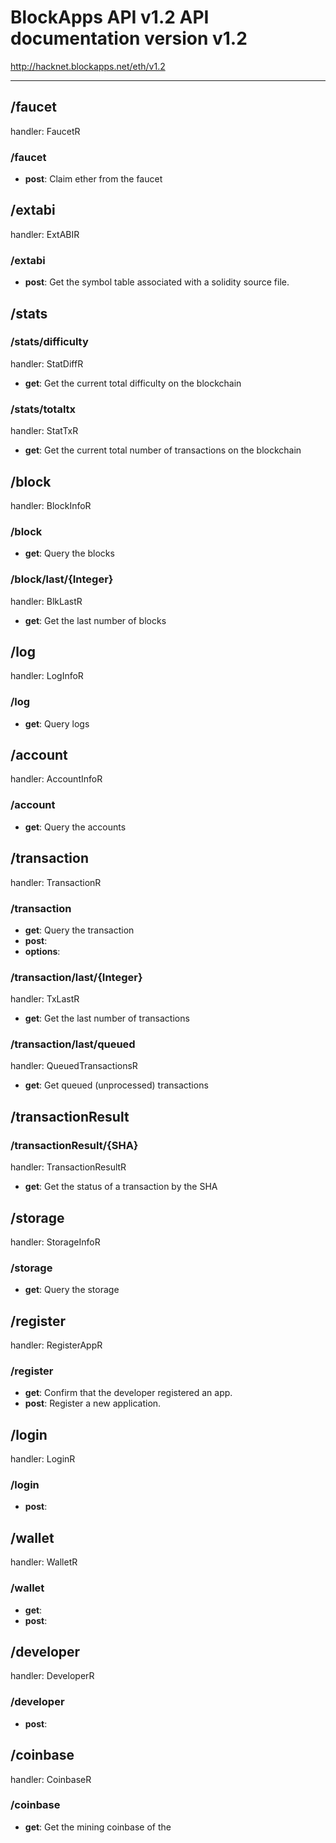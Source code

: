 # BlockApps API v1.2 API documentation version v1.2
http://hacknet.blockapps.net/eth/v1.2

---

## /faucet
handler: FaucetR

### /faucet

* **post**: Claim ether from the faucet

## /extabi
handler: ExtABIR

### /extabi

* **post**: Get the symbol table associated with a solidity source file.

## /stats

### /stats/difficulty
handler: StatDiffR

* **get**: Get the current total difficulty on the blockchain

### /stats/totaltx
handler: StatTxR

* **get**: Get the current total number of transactions on the blockchain

## /block
handler: BlockInfoR

### /block

* **get**: Query the blocks

### /block/last/{Integer}
handler: BlkLastR

* **get**: Get the last number of blocks

## /log
handler: LogInfoR

### /log

* **get**: Query logs

## /account
handler: AccountInfoR

### /account

* **get**: Query the accounts

## /transaction
handler: TransactionR

### /transaction

* **get**: Query the transaction
* **post**: 
* **options**: 

### /transaction/last/{Integer}
handler: TxLastR

* **get**: Get the last number of transactions

### /transaction/last/queued
handler: QueuedTransactionsR

* **get**: Get queued (unprocessed) transactions

## /transactionResult

### /transactionResult/{SHA}
handler: TransactionResultR

* **get**: Get the status of a transaction by the SHA

## /storage
handler: StorageInfoR

### /storage

* **get**: Query the storage

## /register
handler: RegisterAppR

### /register

* **get**: Confirm that the developer registered an app.
* **post**: Register a new application.

## /login
handler: LoginR

### /login

* **post**: 

## /wallet
handler: WalletR

### /wallet

* **get**: 
* **post**: 

## /developer
handler: DeveloperR

### /developer

* **post**: 

## /coinbase
handler: CoinbaseR

### /coinbase

* **get**: Get the mining coinbase of the

